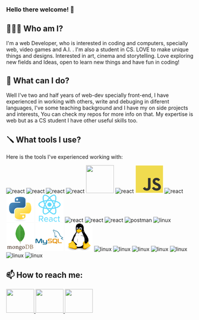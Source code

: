 ### Hello there welcome! 👋
<!--
**ParsaBordbar/ParsaBordbar** is a ✨ _special_ ✨ repository because its `README.md` (this file) appears on your GitHub profile.

Here are some ideas to get you started:

- 🔭 I’m currently working on ...
- 🌱 I’m currently learning ...
- 👯 I’m looking to collaborate on ...
- 🤔 I’m looking for help with ...
- 💬 Ask me about ...
- 📫 How to reach me: ...
- 😄 Pronouns: ...
- ⚡ Fun fact: ...
-->

## 👨🏻‍💻 Who am I?
I'm a web Developer, who is interested in coding and computers, specially web, video games and A.I. . 
I'm also a student in CS. LOVE to make unique things and designs. 
Interested in art, cinema and storytelling. Love exploring new fields and Ideas, open to learn new things and have fun in coding! 

## 🚀 What can I do?
Well I've two and half years of web-dev specially front-end, I have experienced in working with others, write and debuging in diferent languages, I've some teaching background and I have my on side projects and interests, You can check my repos for more info on that. My expertise is web but as a CS student I have other useful skills too.

## 🪛 What tools I use? 

 Here is the tools I've experienced working with:
<div display="flex" justify="center" >
<img src="https://github.com/ParsaBordbar/ParsaBordbar/assets/124056966/5ec08382-eb99-4ad7-8bb8-dc72414dd23f" alt="react" width="75" height="75"/> 
<img src="https://github.com/ParsaBordbar/ParsaBordbar/assets/124056966/b2868ef7-4dab-4203-90c8-413781e6c0a6" alt="react" width="75" height="75"/>
<img src="https://github.com/ParsaBordbar/ParsaBordbar/assets/124056966/b47e9fa5-3be6-4fce-b953-2868a952f070" alt="react" width="75" height="75"/> 
<img src="https://github.com/ParsaBordbar/ParsaBordbar/assets/124056966/5508064f-0974-4b5a-a08f-0fccb45efa33" alt="react" width="75" height="75"/>
<img src="https://github.com/ParsaBordbar/ParsaBordbar/assets/124056966/11046901-12e5-48cf-99ef-f1d06d34354d"  width="75" height="75"/>
<img src="https://github.com/ParsaBordbar/ParsaBordbar/assets/124056966/20345247-c8a2-4da1-9beb-faf1967cc38b" alt="react" width="75" height="75"/> 
<img  src="https://raw.githubusercontent.com/devicons/devicon/master/icons/javascript/javascript-original.svg" alt="javascript" width="75" height="75"/>
<img src="https://github.com/ParsaBordbar/ParsaBordbar/assets/124056966/bda89776-f6d7-46e7-97a9-09a201e766c3" alt="react" width="75" height="75"/> 
<img src="https://raw.githubusercontent.com/devicons/devicon/master/icons/python/python-original.svg" alt="python" width="75" height="75"/>
<img src="https://raw.githubusercontent.com/devicons/devicon/master/icons/react/react-original-wordmark.svg" alt="react" width="75" height="75"/> 
<img src="https://github.com/ParsaBordbar/ParsaBordbar/assets/124056966/19e821f7-a10b-43d4-a15e-8250c5ba40cb" alt="react" width="75" height="75"/> 
<img src="https://github.com/ParsaBordbar/ParsaBordbar/assets/124056966/f92ddfc0-611b-433d-9261-f8078005f285" alt="react" width="75" height="75"/>
<img src="https://github.com/ParsaBordbar/ParsaBordbar/assets/124056966/4ee7bc97-6336-4b2b-bded-1737b27ba026" alt="react" width="75" height="75"/>
<img src="https://www.vectorlogo.zone/logos/getpostman/getpostman-icon.svg" alt="postman" width="75" height="75"/>
<img src="https://github.com/ParsaBordbar/ParsaBordbar/assets/124056966/be325712-7df8-4c5e-a7d8-93da3142d977" alt="linux" width="75" height="75"/>
<img src="https://raw.githubusercontent.com/devicons/devicon/master/icons/mongodb/mongodb-original-wordmark.svg" alt="mongodb" width="75" height="75"/>
<img src="https://raw.githubusercontent.com/devicons/devicon/master/icons/mysql/mysql-original-wordmark.svg" alt="mysql" width="75" height="75"/> 
<img src="https://raw.githubusercontent.com/devicons/devicon/master/icons/linux/linux-original.svg" alt="linux" width="75" height="75"/>
<img src="https://github.com/ParsaBordbar/ParsaBordbar/assets/124056966/491d5300-d6ed-4262-a72f-e08a9d09523d" alt="linux" width="75" height="75"/>
<img src="https://github.com/ParsaBordbar/ParsaBordbar/assets/124056966/5368df55-d443-46d3-ae4c-f0b1ca57356c" alt="linux" width="75" height="75"/>
<img src="https://github.com/ParsaBordbar/ParsaBordbar/assets/124056966/0d49894a-e7dc-483b-93ee-16543a205cb9" alt="linux" width="75" height="75"/> 
<img src="https://github.com/ParsaBordbar/ParsaBordbar/assets/124056966/5f6a5832-99c7-4376-a06e-400af5fde270" alt="linux" width="75" height="75"/> 
<img src="https://github.com/ParsaBordbar/ParsaBordbar/assets/124056966/96bb4ba7-f66c-4f9c-92ef-7004c9bc455d" alt="linux" width="75" height="75"/> 
<img src="https://github.com/ParsaBordbar/ParsaBordbar/assets/124056966/5851b79f-6c57-4038-9d3a-76ea88361e24" alt="linux" width="75" height="75"/> 
<img src="https://github.com/ParsaBordbar/ParsaBordbar/assets/124056966/4247312a-337e-4750-8036-e7aac607ee76" alt="linux" width="75" height="75"/>
</div>

## 📫 How to reach me:
<a href="https://t.me/They_callme_Parsa"><img src="https://github.com/ParsaBordbar/ParsaBordbar/assets/124056966/fb86d3f3-9163-4f51-a581-1e2038a52a1a"  width="75" height="64"/> </a>
<a href="parsab71@gmail.com"> <img src="https://github.com/ParsaBordbar/ParsaBordbar/assets/124056966/5b80856c-205d-41e8-88a4-2a4901ee4037" width="75" height="64" /> 
<a href="https://www.linkedin.com/in/parsa-bordbar"><img src="https://github.com/ParsaBordbar/ParsaBordbar/assets/124056966/fb86d3f3-9163-4f51-a581-1e2038a52a1a"  width="75" height="64"/> </a>
</a>

